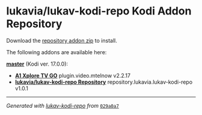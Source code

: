 # lukavia/lukav-kodi-repo Kodi Addon Repository

Download the [repository addon zip](master/datadir/repository.lukavia.lukav-kodi-repo/repository.lukavia.lukav-kodi-repo-1.0.1.zip) to install.

The following addons are available here:

[__master__](master/addons.xml) (Kodi ver. 17.0.0):

- [__A1 Xplore TV GO__](master/datadir/plugin.video.mtelnow/plugin.video.mtelnow-2.2.17.zip) plugin.video.mtelnow v2.2.17
- [__lukavia/lukav-kodi-repo Repository__](master/datadir/repository.lukavia.lukav-kodi-repo/repository.lukavia.lukav-kodi-repo-1.0.1.zip) repository.lukavia.lukav-kodi-repo v1.0.1

----
_Generated with [lukav-kodi-repo](https://github.com/lukavia/lukav-kodi-repo/) from_ [``029a0a7``](https://github.com/lukavia/lukav-kodi-repo/commit/029a0a7b5a290b61f2467d3ac74f0c765fc5b798)
